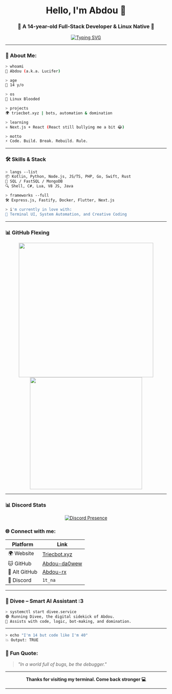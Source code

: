 <h1 align="center">Hello, I'm Abdou 👋</h1>
<h3 align="center">🚀 A 14-year-old Full-Stack Developer & Linux Native 🐧</h3>

<p align="center">
  <a href="https://git.io/typing-svg"><img src="https://readme-typing-svg.demolab.com?font=Poppins&duration=4984&pause=800&color=440ED4C8&width=435&lines=Problem+Solver;14+y%2Fo+Coder;Full-Stack+Dev;Node.js+Addict;Terminal+Native;Brain+%3D+Binary;Design+%2B+Code;Code.+Build.+Dominate.;Coffee+%3C+Syntax+%3E+Sleep;CTRL+%2B+Future;Linux+Blooded;Pixels+%26+Packets;Bug+Hunter;Digital+Architect;Creator+%4014;Triecbot's+Father;I+Am+Abdou." alt="Typing SVG" /></a>
</p>

---

### 🧠 About Me:
```bash
> whoami
👤 Abdou (a.k.a. Lucifer)

> age
🔢 14 y/o

> os
🐧 Linux Blooded

> projects
🌍 triecbot.xyz | bots, automation & domination

> learning
⚛️ Next.js + React (React still bullying me a bit 😂)

> motto
⚡ Code. Build. Break. Rebuild. Rule.
````

---

### 🛠️ Skills & Stack

```bash
> langs --list
📦 Kotlin, Python, Node.js, JS/TS, PHP, Go, Swift, Rust
🧠 SQL / FastSQL / MongoDB
🔍 Shell, C#, Lua, V8 JS, Java

> frameworks --full
🛠️ Express.js, Fastify, Docker, Flutter, Next.js

> i'm currently in love with:
💚 Terminal UI, System Automation, and Creative Coding
```

---

### 📊 GitHub Flexing
<p align="center">
  <img src="https://github-readme-stats.vercel.app/api?username=abdou-da0wew&show_icons=true&theme=tokyonight&hide_border=true" width="420"/>
  <img src="https://github-readme-stats.vercel.app/api/top-langs/?username=abdou-da0wew&layout=compact&theme=tokyonight&hide_border=true" width="350"/>
</p>

---
### 📊 Discord Stats

<p align="center">
  <a href="https://discord.com/users/1276261981392867431">
    <img src="https://lanyard.cnrad.dev/api/1276261981392867431?bg=0a0a14&borderRadius=10px&theme=dark" alt="Discord Presence" />
  </a>
</p>


### 🌐 Connect with me:

| Platform      | Link                                            |
| ------------- | ----------------------------------------------- |
| 🌍 Website    | [Triecbot.xyz](https://triecbot.xyz)            |
| 🐱 GitHub     | [Abdou-da0wew](https://github.com/abdou-da0wew) |
| 🧪 Alt GitHub | [Abdou-rx](https://github.com/Abdou-rx)         |
| 💬 Discord    | `1t_na`                                         |

---

### 🧠 Divee – Smart AI Assistant :3

```bash
> systemctl start divee.service
🟢 Running Divee, the digital sidekick of Abdou.
📍 Assists with code, logic, bot-making, and domination.
```

---

```bash
> echo "I'm 14 but code like I'm 40"
💥 Output: TRUE
```

### 🧠 Fun Quote:

> *"In a world full of bugs, be the debugger."*

---

<p align="center"><b>Thanks for visiting my terminal. Come back stronger 💻</b></p>

---

